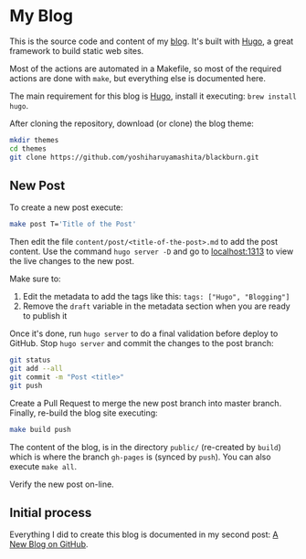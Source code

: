 # My Blog

This is the source code and content of my [blog](http://blog.johandry.com). It's built with [Hugo](https://gohugo.io/), a great framework to build static web sites.

Most of the actions are automated in a Makefile, so most of the required actions are done with `make`, but everything else is documented here.

The main requirement for this blog is [Hugo](https://gohugo.io/), install it executing: `brew install hugo`.

After cloning the repository, download (or clone) the blog theme:

```bash
mkdir themes
cd themes
git clone https://github.com/yoshiharuyamashita/blackburn.git
```

## New Post

To create a new post execute:

```bash
make post T='Title of the Post'
```

Then edit the file `content/post/<title-of-the-post>.md` to add the post content. Use the command  `hugo server -D` and go to [localhost:1313](http://localhost:1313) to view the live changes to the new post.

Make sure to:

1. Edit the metadata to add the tags like this: `tags: ["Hugo", "Blogging"]`
2. Remove the `draft` variable in the metadata section when you are ready to publish it

Once it's done, run `hugo server` to do a final validation before deploy to GitHub. Stop `hugo server` and commit the changes to the post branch:

```bash
git status
git add --all
git commit -m "Post <title>"
git push
```

Create a Pull Request to merge the new post branch into master branch. Finally, re-build the blog site executing:

```bash
make build push
```

The content of the blog, is in the directory `public/` (re-created by `build`) which is where the branch `gh-pages` is (synced by `push`). You can also execute `make all`.

Verify the new post on-line.

## Initial process

Everything I did to create this blog is documented in my second post: [A New Blog on GitHub](http://blog.johandry.com/post/a-new-blog-on-github/).
